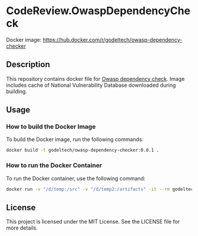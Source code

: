 # CodeReview.OwaspDependencyCheck

Docker image: https://hub.docker.com/r/godeltech/owasp-dependency-checker

## Description

This repository contains docker file for [Owasp dependency check](https://owasp.org/www-project-dependency-check/).
Image includes cache of National Vulnerability Database downloaded during building.

## Usage

### How to build the Docker Image

To build the Docker image, run the following commands:

```bash
docker build -t godeltech/owasp-dependency-checker:0.0.1 . 
```

### How to run the Docker Container

To run the Docker container, use the following command:

```bash
docker run -v "/d/temp:/src" -v "/d/temp2:/artifacts" -it --rm godeltech/owasp-dependency-checker --scan /src --format JSON --out /artifacts -n
```

## License

This project is licensed under the MIT License. See the LICENSE file for more details.